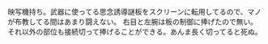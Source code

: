 映写機持ち。武器に使ってる思念誘導謎板をスクリーンに転用してるので、マノが布教してる間はあまり闘えない。
右目と左腕は板の制御に捧げたので無い。それ以外の部位も接続切って捧げることができる。あんま長く切ってると死ぬ。